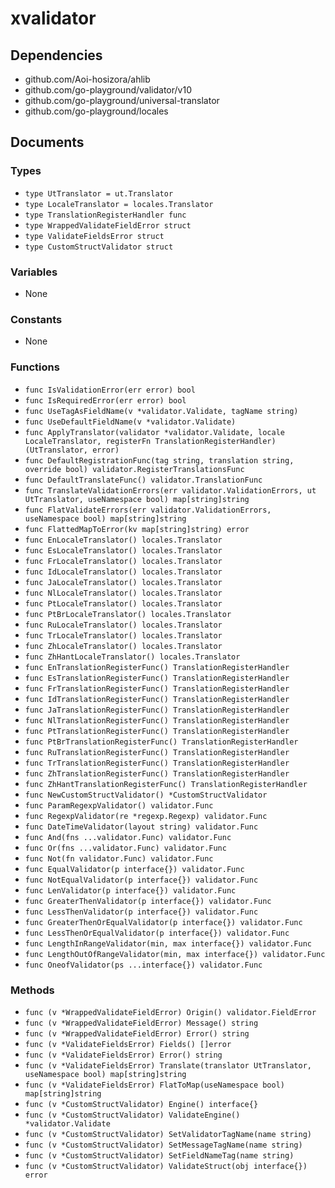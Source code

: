 # xvalidator

## Dependencies

+ github.com/Aoi-hosizora/ahlib
+ github.com/go-playground/validator/v10
+ github.com/go-playground/universal-translator
+ github.com/go-playground/locales

## Documents

### Types

+ `type UtTranslator = ut.Translator`
+ `type LocaleTranslator = locales.Translator`
+ `type TranslationRegisterHandler func`
+ `type WrappedValidateFieldError struct`
+ `type ValidateFieldsError struct`
+ `type CustomStructValidator struct`

### Variables

+ None

### Constants

+ None

### Functions

+ `func IsValidationError(err error) bool`
+ `func IsRequiredError(err error) bool`
+ `func UseTagAsFieldName(v *validator.Validate, tagName string)`
+ `func UseDefaultFieldName(v *validator.Validate)`
+ `func ApplyTranslator(validator *validator.Validate, locale LocaleTranslator, registerFn TranslationRegisterHandler) (UtTranslator, error)`
+ `func DefaultRegistrationFunc(tag string, translation string, override bool) validator.RegisterTranslationsFunc`
+ `func DefaultTranslateFunc() validator.TranslationFunc`
+ `func TranslateValidationErrors(err validator.ValidationErrors, ut UtTranslator, useNamespace bool) map[string]string`
+ `func FlatValidateErrors(err validator.ValidationErrors, useNamespace bool) map[string]string`
+ `func FlattedMapToError(kv map[string]string) error`
+ `func EnLocaleTranslator() locales.Translator`
+ `func EsLocaleTranslator() locales.Translator`
+ `func FrLocaleTranslator() locales.Translator`
+ `func IdLocaleTranslator() locales.Translator`
+ `func JaLocaleTranslator() locales.Translator`
+ `func NlLocaleTranslator() locales.Translator`
+ `func PtLocaleTranslator() locales.Translator`
+ `func PtBrLocaleTranslator() locales.Translator`
+ `func RuLocaleTranslator() locales.Translator`
+ `func TrLocaleTranslator() locales.Translator`
+ `func ZhLocaleTranslator() locales.Translator`
+ `func ZhHantLocaleTranslator() locales.Translator`
+ `func EnTranslationRegisterFunc() TranslationRegisterHandler`
+ `func EsTranslationRegisterFunc() TranslationRegisterHandler`
+ `func FrTranslationRegisterFunc() TranslationRegisterHandler`
+ `func IdTranslationRegisterFunc() TranslationRegisterHandler`
+ `func JaTranslationRegisterFunc() TranslationRegisterHandler`
+ `func NlTranslationRegisterFunc() TranslationRegisterHandler`
+ `func PtTranslationRegisterFunc() TranslationRegisterHandler`
+ `func PtBrTranslationRegisterFunc() TranslationRegisterHandler`
+ `func RuTranslationRegisterFunc() TranslationRegisterHandler`
+ `func TrTranslationRegisterFunc() TranslationRegisterHandler`
+ `func ZhTranslationRegisterFunc() TranslationRegisterHandler`
+ `func ZhHantTranslationRegisterFunc() TranslationRegisterHandler`
+ `func NewCustomStructValidator() *CustomStructValidator`
+ `func ParamRegexpValidator() validator.Func`
+ `func RegexpValidator(re *regexp.Regexp) validator.Func`
+ `func DateTimeValidator(layout string) validator.Func`
+ `func And(fns ...validator.Func) validator.Func`
+ `func Or(fns ...validator.Func) validator.Func`
+ `func Not(fn validator.Func) validator.Func`
+ `func EqualValidator(p interface{}) validator.Func`
+ `func NotEqualValidator(p interface{}) validator.Func`
+ `func LenValidator(p interface{}) validator.Func`
+ `func GreaterThenValidator(p interface{}) validator.Func`
+ `func LessThenValidator(p interface{}) validator.Func`
+ `func GreaterThenOrEqualValidator(p interface{}) validator.Func`
+ `func LessThenOrEqualValidator(p interface{}) validator.Func`
+ `func LengthInRangeValidator(min, max interface{}) validator.Func`
+ `func LengthOutOfRangeValidator(min, max interface{}) validator.Func`
+ `func OneofValidator(ps ...interface{}) validator.Func`

### Methods

+ `func (v *WrappedValidateFieldError) Origin() validator.FieldError`
+ `func (v *WrappedValidateFieldError) Message() string`
+ `func (v *WrappedValidateFieldError) Error() string`
+ `func (v *ValidateFieldsError) Fields() []error`
+ `func (v *ValidateFieldsError) Error() string `
+ `func (v *ValidateFieldsError) Translate(translator UtTranslator, useNamespace bool) map[string]string`
+ `func (v *ValidateFieldsError) FlatToMap(useNamespace bool) map[string]string`
+ `func (v *CustomStructValidator) Engine() interface{}`
+ `func (v *CustomStructValidator) ValidateEngine() *validator.Validate`
+ `func (v *CustomStructValidator) SetValidatorTagName(name string)`
+ `func (v *CustomStructValidator) SetMessageTagName(name string)`
+ `func (v *CustomStructValidator) SetFieldNameTag(name string)`
+ `func (v *CustomStructValidator) ValidateStruct(obj interface{}) error`

